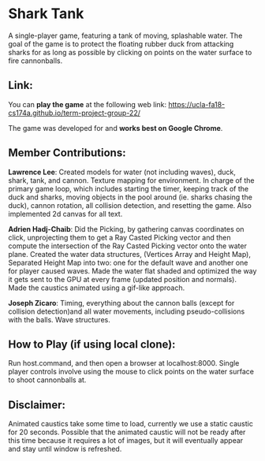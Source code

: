 # Shark Tank 

A single-player game, featuring a tank of moving, splashable water. The goal of the game is to protect the floating rubber duck from attacking sharks for as long as possible by clicking on points on the water surface to fire cannonballs.

## Link:

You can **play the game** at the following web link: https://ucla-fa18-cs174a.github.io/term-project-group-22/

The game was developed for and **works best on Google Chrome**.

## Member Contributions:

**Lawrence Lee**: Created models for water (not including waves), duck, shark, tank, and cannon. Texture mapping for environment. In charge of the primary game loop, which includes starting the timer, keeping track of the 
duck and sharks, moving objects in the pool around (ie. sharks chasing the duck), cannon rotation, all collision detection, and resetting the game. Also implemented 2d canvas for all text.

**Adrien Hadj-Chaib**: Did the Picking, by gathering canvas 
coordinates on click, unprojecting them to get a Ray Casted Picking vector and then compute the intersection of the Ray Casted Picking vector onto the water plane. 
Created the water data structures, (Vertices Array and Height Map), Separated Height Map into two: one for the default wave and another one for player caused waves. Made the water flat shaded and optimized the way 
it gets sent to the GPU at every frame (updated position and normals). Made the caustics animated using a gif-like approach.  

**Joseph Zicaro**: Timing, everything about the cannon balls (except for collision detection)and all water movements, including pseudo-collisions with the balls. Wave structures.


## How to Play (if using local clone):

Run host.command, and then open a browser at localhost:8000. Single player controls involve using the mouse to click points on the water surface to shoot cannonballs at.


## Disclaimer:

Animated caustics take some time to load, currently we use a static caustic for 20 seconds. Possible that the animated caustic will not be ready after this time because it requires a lot of images, but it will eventually appear and stay until window is refreshed.
